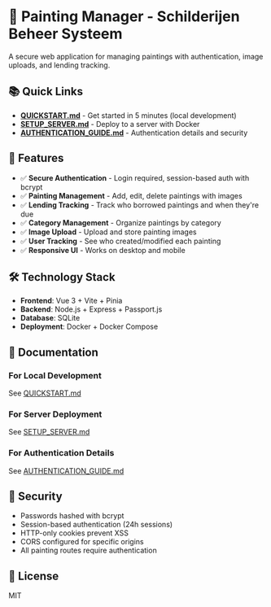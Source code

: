# 🎨 Painting Manager - Schilderijen Beheer Systeem

A secure web application for managing paintings with authentication, image uploads, and lending tracking.

## 📚 Quick Links

- **[QUICKSTART.md](QUICKSTART.md)** - Get started in 5 minutes (local development)
- **[SETUP_SERVER.md](SETUP_SERVER.md)** - Deploy to a server with Docker
- **[AUTHENTICATION_GUIDE.md](AUTHENTICATION_GUIDE.md)** - Authentication details and security

## 🚀 Features

- ✅ **Secure Authentication** - Login required, session-based auth with bcrypt
- ✅ **Painting Management** - Add, edit, delete paintings with images
- ✅ **Lending Tracking** - Track who borrowed paintings and when they're due
- ✅ **Category Management** - Organize paintings by category
- ✅ **Image Upload** - Upload and store painting images
- ✅ **User Tracking** - See who created/modified each painting
- ✅ **Responsive UI** - Works on desktop and mobile

## 🛠️ Technology Stack

- **Frontend**: Vue 3 + Vite + Pinia
- **Backend**: Node.js + Express + Passport.js
- **Database**: SQLite
- **Deployment**: Docker + Docker Compose

## 📖 Documentation

### For Local Development
See [QUICKSTART.md](QUICKSTART.md)

### For Server Deployment
See [SETUP_SERVER.md](SETUP_SERVER.md)

### For Authentication Details
See [AUTHENTICATION_GUIDE.md](AUTHENTICATION_GUIDE.md)

## 🔐 Security

- Passwords hashed with bcrypt
- Session-based authentication (24h sessions)
- HTTP-only cookies prevent XSS
- CORS configured for specific origins
- All painting routes require authentication

## 📝 License

MIT
